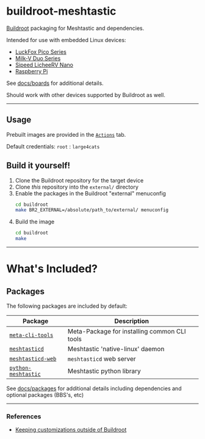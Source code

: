 # buildroot-meshtastic

[Buildroot](https://buildroot.org/) packaging for Meshtastic and dependencies.

Intended for use with embedded Linux devices:
- [LuckFox Pico Series](https://wiki.luckfox.com/luckfox-pico/luckfox-pico-quick-start/)
- [Milk-V Duo Series](https://milkv.io/docs/duo/overview)
- [Sipeed LicheeRV Nano](https://wiki.sipeed.com/hardware/en/lichee/RV_Nano/1_intro.html)
- [Raspberry Pi](https://www.raspberrypi.com/documentation/computers/raspberry-pi.html)

See [docs/boards](/docs/boards.md) for additional details.

Should work with other devices supported by Buildroot as well.

---

## Usage

Prebuilt images are provided in the [`Actions`](https://github.com/buildroot-meshtastic/buildroot-meshtastic/actions/) tab.

Default credentials: `root` : `large4cats`

## Build it yourself!

1. Clone the Buildroot repository for the target device
2. Clone *this* repository into the `external/` directory
3. Enable the packages in the Buildroot "external" menuconfig
    ```sh
    cd buildroot
    make BR2_EXTERNAL=/absolute/path_to/external/ menuconfig
    ```
4. Build the image
    ```sh
    cd buildroot
    make
    ```

---

# What's Included?

## Packages

The following packages are included by default:

| Package                                                                     | Description                                  |
| --------------------------------------------------------------------------- | -------------------------------------------- |
| [`meta-cli-tools`](/package/meta-cli-tools)                                 | Meta-Package for installing common CLI tools |
| [`meshtasticd`](/package/meshtasticd)                                       | Meshtastic 'native-linux' daemon             |
| [`meshtasticd-web`](/package/meshtasticd-web)                               | `meshtasticd` web server                     |
| [`python-meshtastic`](/package/python-meshtastic)                           | Meshtastic python library                    |

See [docs/packages](/docs/packages.md) for additional details including dependencies and optional packages (BBS's, etc)

---

### References
- [Keeping customizations outside of Buildroot](https://buildroot.org/downloads/manual/manual.html#outside-br-custom)
